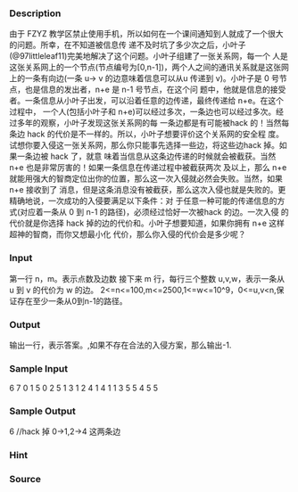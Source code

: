 
### Description
由于 FZYZ 教学区禁止使用手机，所以如何在一个课间通知到人就成了一个很大的问题。所幸，在不知道被信息传
递不及时坑了多少次之后，小叶子(@97littleleaf11)完美地解决了这个问题。小叶子组建了一张关系网，每一个
人是这张关系网上的一个节点(节点编号为[0,n-1])，两个人之间的通讯关系就是这张网上的一条有向边(一条 u->
v 的边意味着信息可以从u 传递到 v)。小叶子是 0 号节点，也是信息的发出者，n+e 是 n-1 号节点，在这个问
题中，他就是信息的接受者。一条信息从小叶子出发，可以沿着任意的边传递，最终传递给 n+e。在这个过程中，
一个人(包括小叶子和 n+e)可以经过多次，一条边也可以经过多次。经过多年的观察，小叶子发现这张关系网的每
一条边都是有可能被hack 的！当然每条边 hack 的代价是不一样的。所以，小叶子想要评价这个关系网的安全程
度。试想你要入侵这一张关系网，那么你只能事先选择一些边，将这些边hack 掉。如果一条边被 hack 了，就意
味着当信息从这条边传递的时候就会被截获。当然 n+e 也是非常厉害的！如果一条信息在传递过程中被截获两次
及以上，那么 n+e 就能用强大的智商定位出你的位置，那么这一次入侵就必然会失败。当然，如果 n+e 接收到了
消息，但是这条消息没有被截获，那么这次入侵也就是失败的。更精确地说，一次成功的入侵要满足以下条件：对
于任意一种可能的传递信息的方式(对应着一条从 0 到 n-1 的路径)，必须经过恰好一次被hack 的边。一次入侵
的代价就是你选择 hack 掉的边的代价和。小叶子想要知道，如果你拥有 n+e 这样超神的智商，而你又想最小化
代价，那么你入侵的代价会是多少呢？

### Input
第一行 n，m。表示点数及边数
接下来 m 行，每行三个整数 u,v,w，表示一条从 u 到 v 的代价为 w 的边。
2<=n<=100,m<=2500,1<=w<=10^9，0<=u,v<n,保证存在至少一条从0到n-1的路径。

### Output
输出一行，表示答案。,如果不存在合法的入侵方案，那么输出-1.

### Sample Input
6 7
0 1 5
0 2 5
1 3 1
2 4 1
4 1 1
3 5 5
4 5 5 
### Sample Output
6
//hack 掉 0->1,2->4 这两条边
### Hint

### Source
